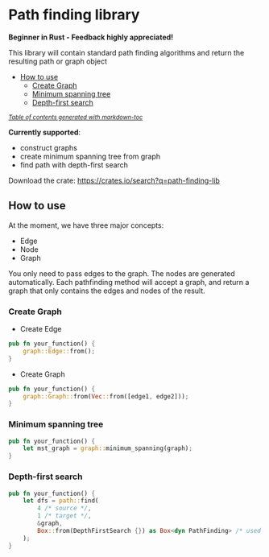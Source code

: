 # Path finding library
<b>Beginner in Rust - Feedback highly appreciated!</b>

This library will contain standard path finding algorithms and return the resulting path or graph object

- [How to use](#how-to-use)
    * [Create Graph](#create-graph)
    * [Minimum spanning tree](#minimum-spanning-tree)
    * [Depth-first search](#depth-first-search)

<small><i><a href='http://ecotrust-canada.github.io/markdown-toc/'>Table of contents generated with markdown-toc</a></i></small>

<b>Currently supported</b>:
- construct graphs
- create minimum spanning tree from graph
- find path with depth-first search

Download the crate: https://crates.io/search?q=path-finding-lib

## How to use
At the moment, we have three major concepts:
- Edge
- Node
- Graph

You only need to pass edges to the graph. The nodes are generated automatically. Each pathfinding method will accept a graph,
and return a graph that only contains the edges and nodes of the result.

### Create Graph

- Create Edge
```rust
pub fn your_function() {
    graph::Edge::from();
}
```

- Create Graph

```rust
pub fn your_function() {
    graph::Graph::from(Vec::from([edge1, edge2]));
}
```

### Minimum spanning tree
```rust
pub fn your_function() {
    let mst_graph = graph::minimum_spanning(graph);
}
```

### Depth-first search
```rust
pub fn your_function() {
    let dfs = path::find(
        4 /* source */, 
        1 /* target */, 
        &graph, 
        Box::from(DepthFirstSearch {}) as Box<dyn PathFinding> /* used algorithm */
    );
}
```